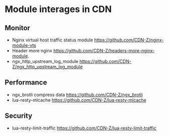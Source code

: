 # Module interages in CDN

## Monitor
- Nginx virtual host traffic status module https://github.com/CDN-Z/nginx-module-vts
- Header more nginx https://github.com/CDN-Z/headers-more-nginx-module.
- ngx_http_upstream_log_module https://github.com/CDN-Z/ngx_http_upstream_log_module

## Performance
- ngx_brotli compress data  https://github.com/CDN-Z/ngx_brotli
- lua-resty-mlcache  https://github.com/CDN-Z/lua-resty-mlcache

## Security
- lua-resty-limit-traffic https://github.com/CDN-Z/lua-resty-limit-traffic